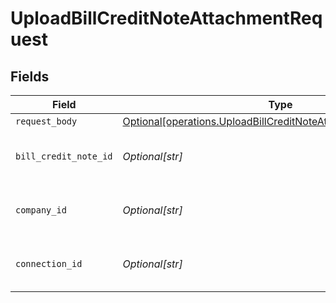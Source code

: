 # UploadBillCreditNoteAttachmentRequest


## Fields

| Field                                                                                                                                      | Type                                                                                                                                       | Required                                                                                                                                   | Description                                                                                                                                | Example                                                                                                                                    |
| ------------------------------------------------------------------------------------------------------------------------------------------ | ------------------------------------------------------------------------------------------------------------------------------------------ | ------------------------------------------------------------------------------------------------------------------------------------------ | ------------------------------------------------------------------------------------------------------------------------------------------ | ------------------------------------------------------------------------------------------------------------------------------------------ |
| `request_body`                                                                                                                             | [Optional[operations.UploadBillCreditNoteAttachmentRequestBody]](undefined/models/operations/uploadbillcreditnoteattachmentrequestbody.md) | :heavy_minus_sign:                                                                                                                         | N/A                                                                                                                                        |                                                                                                                                            |
| `bill_credit_note_id`                                                                                                                      | *Optional[str]*                                                                                                                            | :heavy_check_mark:                                                                                                                         | Unique identifier for a bill credit note.                                                                                                  |                                                                                                                                            |
| `company_id`                                                                                                                               | *Optional[str]*                                                                                                                            | :heavy_check_mark:                                                                                                                         | Unique identifier for a company.                                                                                                           | 8a210b68-6988-11ed-a1eb-0242ac120002                                                                                                       |
| `connection_id`                                                                                                                            | *Optional[str]*                                                                                                                            | :heavy_check_mark:                                                                                                                         | Unique identifier for a connection.                                                                                                        | 2e9d2c44-f675-40ba-8049-353bfcb5e171                                                                                                       |
